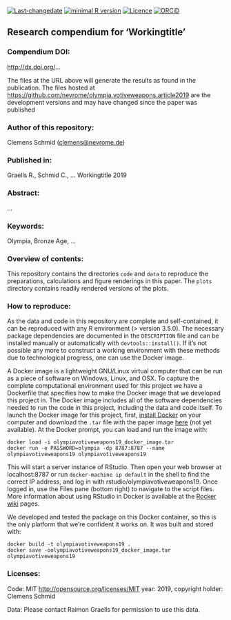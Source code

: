 <!-- README.md is generated from README.Rmd. Please edit that file -->
[![Last-changedate](https://img.shields.io/badge/last%20change-2019--03--26-brightgreen.svg)](https://github.com/nevrome/olympia.votiveweapons.article2019/commits/master)
[![minimal R
version](https://img.shields.io/badge/R%3E%3D-3.5.0-brightgreen.svg)](https://cran.r-project.org/)
[![Licence](https://img.shields.io/github/license/mashape/apistatus.svg)](http://choosealicense.com/licenses/mit/)
[![ORCiD](https://img.shields.io/badge/ORCiD-0000--0003--3448--5715-green.svg)](http://orcid.org/0000-0003-3448-5715)

Research compendium for ‘Workingtitle’
--------------------------------------

### Compendium DOI:

<http://dx.doi.org/>…

The files at the URL above will generate the results as found in the
publication. The files hosted at
<https://github.com/nevrome/olympia.votiveweapons.article2019> are the
development versions and may have changed since the paper was published

### Author of this repository:

Clemens Schmid (<clemens@nevrome.de>)

### Published in:

Graells R., Schmid C., ... Workingtitle 2019

### Abstract:

...

### Keywords:

Olympia, Bronze Age, ...

### Overview of contents:

This repository contains the directories `code` and `data` to reproduce
the preparations, calculations and figure renderings in this paper. The
`plots` directory contains readily rendered versions of the plots.

### How to reproduce:

As the data and code in this repository are complete and self-contained,
it can be reproduced with any R environment (&gt; version 3.5.0). The
necessary package dependencies are documented in the `DESCRIPTION` file
and can be installed manually or automatically with
`devtools::install()`. If it’s not possible any more to construct a
working environment with these methods due to technological progress,
one can use the Docker image.

A Docker image is a lightweight GNU/Linux virtual computer that can be
run as a piece of software on Windows, Linux, and OSX. To capture the
complete computational environment used for this project we have a
Dockerfile that specifies how to make the Docker image that we developed
this project in. The Docker image includes all of the software
dependencies needed to run the code in this project, including the data
and code itself. To launch the Docker image for this project, first,
[install Docker](https://docs.docker.com/installation/) on your computer
and download the `.tar` file with the paper image [here](...) (not yet
available). At the Docker prompt, you can load and run the image with:

    docker load -i olympiavotiveweapons19_docker_image.tar
    docker run -e PASSWORD=olympia -dp 8787:8787 --name olympiavotiveweapons19 olympiavotiveweapons19

This will start a server instance of RStudio. Then open your web browser
at localhost:8787 or run `docker-machine ip default` in the shell to
find the correct IP address, and log in with
rstudio/olympiavotiveweapons19. Once logged in, use the Files pane
(bottom right) to navigate to the script files. More information about
using RStudio in Docker is available at the
[Rocker](https://github.com/rocker-org)
[wiki](https://github.com/rocker-org/rocker/wiki/Using-the-RStudio-image)
pages.

We developed and tested the package on this Docker container, so this is
the only platform that we’re confident it works on. It was built and
stored with:

    docker build -t olympiavotiveweapons19 .
    docker save -oolympiavotiveweapons19_docker_image.tar olympiavotiveweapons19

### Licenses:

Code: MIT <http://opensource.org/licenses/MIT> year: 2019, copyright
holder: Clemens Schmid

Data: Please contact Raimon Graells for permission to use this data.
